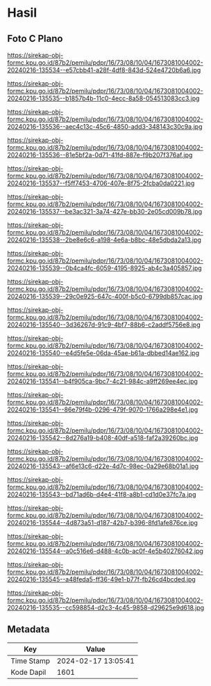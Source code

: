 # Hasil

## Foto C Plano

https://sirekap-obj-formc.kpu.go.id/87b2/pemilu/pdpr/16/73/08/10/04/1673081004002-20240216-135534--e57cbb41-a28f-4df8-843d-524e4720b6a6.jpg

https://sirekap-obj-formc.kpu.go.id/87b2/pemilu/pdpr/16/73/08/10/04/1673081004002-20240216-135535--b1857b4b-11c0-4ecc-8a58-054513083cc3.jpg

https://sirekap-obj-formc.kpu.go.id/87b2/pemilu/pdpr/16/73/08/10/04/1673081004002-20240216-135536--aec4c13c-45c6-4850-add3-348143c30c9a.jpg

https://sirekap-obj-formc.kpu.go.id/87b2/pemilu/pdpr/16/73/08/10/04/1673081004002-20240216-135536--81e5bf2a-0d71-41fd-887e-f9b207f376af.jpg

https://sirekap-obj-formc.kpu.go.id/87b2/pemilu/pdpr/16/73/08/10/04/1673081004002-20240216-135537--f5ff7453-4706-407e-8f75-2fcba0da0221.jpg

https://sirekap-obj-formc.kpu.go.id/87b2/pemilu/pdpr/16/73/08/10/04/1673081004002-20240216-135537--be3ac321-3a74-427e-bb30-2e05cd009b78.jpg

https://sirekap-obj-formc.kpu.go.id/87b2/pemilu/pdpr/16/73/08/10/04/1673081004002-20240216-135538--2be8e6c6-a198-4e6a-b8bc-48e5dbda2a13.jpg

https://sirekap-obj-formc.kpu.go.id/87b2/pemilu/pdpr/16/73/08/10/04/1673081004002-20240216-135539--0b4ca4fc-6059-4195-8925-ab4c3a405857.jpg

https://sirekap-obj-formc.kpu.go.id/87b2/pemilu/pdpr/16/73/08/10/04/1673081004002-20240216-135539--29c0e925-647c-400f-b5c0-6799db857cac.jpg

https://sirekap-obj-formc.kpu.go.id/87b2/pemilu/pdpr/16/73/08/10/04/1673081004002-20240216-135540--3d36267d-91c9-4bf7-88b6-c2addf5756e8.jpg

https://sirekap-obj-formc.kpu.go.id/87b2/pemilu/pdpr/16/73/08/10/04/1673081004002-20240216-135540--e4d5fe5e-06da-45ae-b61a-dbbed14ae162.jpg

https://sirekap-obj-formc.kpu.go.id/87b2/pemilu/pdpr/16/73/08/10/04/1673081004002-20240216-135541--b4f905ca-9bc7-4c21-984c-a9ff269ee4ec.jpg

https://sirekap-obj-formc.kpu.go.id/87b2/pemilu/pdpr/16/73/08/10/04/1673081004002-20240216-135541--86e79f4b-0296-479f-9070-1766a298e4e1.jpg

https://sirekap-obj-formc.kpu.go.id/87b2/pemilu/pdpr/16/73/08/10/04/1673081004002-20240216-135542--8d276a19-b408-40df-a518-faf2a39260bc.jpg

https://sirekap-obj-formc.kpu.go.id/87b2/pemilu/pdpr/16/73/08/10/04/1673081004002-20240216-135543--af6e13c6-d22e-4d7c-98ec-0a29e68b01a1.jpg

https://sirekap-obj-formc.kpu.go.id/87b2/pemilu/pdpr/16/73/08/10/04/1673081004002-20240216-135543--bd71ad6b-d4e4-41f8-a8b1-cd1d0e37fc7a.jpg

https://sirekap-obj-formc.kpu.go.id/87b2/pemilu/pdpr/16/73/08/10/04/1673081004002-20240216-135544--4d873a51-d187-42b7-b396-8fd1afe876ce.jpg

https://sirekap-obj-formc.kpu.go.id/87b2/pemilu/pdpr/16/73/08/10/04/1673081004002-20240216-135544--a0c516e6-d488-4c0b-ac0f-4e5b40276042.jpg

https://sirekap-obj-formc.kpu.go.id/87b2/pemilu/pdpr/16/73/08/10/04/1673081004002-20240216-135545--a48feda5-ff36-49e1-b77f-fb26cd4bcded.jpg

https://sirekap-obj-formc.kpu.go.id/87b2/pemilu/pdpr/16/73/08/10/04/1673081004002-20240216-135535--cc598854-d2c3-4c45-9858-d29625e9d618.jpg


## Metadata

| Key        | Value               |
| ---------- | ------------------- |
| Time Stamp | 2024-02-17 13:05:41 |
| Kode Dapil | 1601                |



